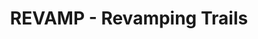 ---
layout: post
title:  "REVAMP - Revamping Trails"
categories: [dijkstra, graph]
code: REVAMP
src: REVAMP.cpp
---